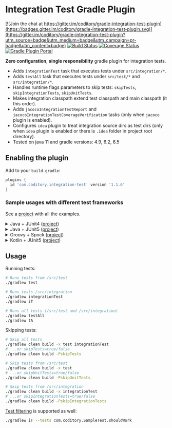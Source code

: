 # Integration Test Gradle Plugin

[![Join the chat at https://gitter.im/coditory/gradle-integration-test-plugin](https://badges.gitter.im/coditory/gradle-integration-test-plugin.svg)](https://gitter.im/coditory/gradle-integration-test-plugin?utm_source=badge&utm_medium=badge&utm_campaign=pr-badge&utm_content=badge)
[![Build Status](https://travis-ci.com/coditory/gradle-integration-test-plugin.svg?branch=master)](https://travis-ci.com/coditory/gradle-integration-test-plugin)
[![Coverage Status](https://coveralls.io/repos/github/coditory/gradle-integration-test-plugin/badge.svg)](https://coveralls.io/github/coditory/gradle-integration-test-plugin)
[![Gradle Plugin Portal](https://img.shields.io/badge/Plugin_Portal-v1.1.6-green.svg)](https://plugins.gradle.org/plugin/com.coditory.integration-test)

**Zero configuration**, **single responsibility** gradle plugin for integration tests.

- Adds `integrationTest` task that executes tests under `src/integration/*`.
- Adds `testAll` task that executes tests under `src/test/*` and `src/integration/*`.
- Handles runtime flags parameters to skip tests: `skipTests`, `skipIntegrationTests`, `skipUnitTests`.
- Makes integration classpath extend test classpath and main classpath (it this order).
- Adds `jacocoIntegrationTestReport` and `jacocoIntegrationTestCoverageVerification` tasks (only when `jacoco` plugin is enabled).
- Configures `idea` plugin to treat integration source dirs as test dirs (only when `idea` plugin is enabled or there is `.idea` folder in project root directory).
- Tested on java 11 and gradle versions: 4.9, 6.2, 6.5

## Enabling the plugin

Add to your `build.gradle`:

```gradle
plugins {
  id 'com.coditory.integration-test' version '1.1.6'
}
```
### Sample usages with different test frameworks
See a [project](https://github.com/coditory/gradle-integration-test-plugin-sample) with all the examples.

<details><summary>Java + JUnit4 (<a href="https://github.com/coditory/gradle-integration-test-plugin-sample/tree/master/java-junit4">project</a>)</summary>
<p>

```gradle
plugins {
    id 'java'
    id 'com.coditory.integration-test' version '1.1.6'
}

dependencies {
    testCompile "junit:junit:4.12"
}
```
</p>
</details>
<details><summary>Java + JUnit5 (<a href="https://github.com/coditory/gradle-integration-test-plugin-sample/tree/master/java-junit5">project</a>)</summary>
<p>

```gradle
plugins {
    id 'java'
    id 'com.coditory.integration-test' version '1.1.6'
}

dependencies {
    testImplementation "org.junit.jupiter:junit-jupiter-api:5.6.2"
    testRuntime "org.junit.jupiter:junit-jupiter-engine:5.6.2"
}

tasks.withType(Test) {
    useJUnitPlatform()
}
```
</p>
</details>
<details><summary>Groovy + Spock (<a href="https://github.com/coditory/gradle-integration-test-plugin-sample/tree/master/groovy-spock">project</a>)</summary>
<p>

```gradle
plugins {
    id 'groovy'
    id 'com.coditory.integration-test' version '1.1.6'
}

dependencies {
    testCompile 'org.spockframework:spock-core:2.0-M2-groovy-3.0'
}

tasks.withType(Test) {
    useJUnitPlatform()
}
```
</p>
</details>
<details><summary>Kotlin + JUnit5 (<a href="https://github.com/coditory/gradle-integration-test-plugin-sample/tree/master/kotlin-junit5">project</a>)</summary>
<p>

```gradle
plugins {
    kotlin("jvm") version "1.3.70"
    id("com.coditory.integration-test") version "1.1.6"
}

dependencies {
    implementation(kotlin("stdlib-jdk8"))
    implementation(kotlin("reflect"))
    testImplementation("org.junit.jupiter:junit-jupiter-api:5.6.1")
    testRuntimeOnly("org.junit.jupiter:junit-jupiter-engine:5.6.1")
}

tasks.withType<Test> {
    useJUnitPlatform()
}
```
</p>
</details>

## Usage

Running tests:
```sh
# Runs tests from /src/test
./gradlew test

# Runs tests /src/integration
./gradlew integrationTest
./gradlew iT

# Runs all tests (/src/test and /src/integration)
./gradlew testAll
./gradlew tA
```

Skipping tests:
```sh
# Skip all tests
./gradlew clean build -x test integrationTest
# ...or skipTests=true/false
./gradlew clean build -PskipTests

# Skip tests from /src/test
./gradlew clean build -x test
# ...or skipUnitTests=true/false
./gradlew clean build -PskipUnitTests

# Skip tests from /src/integration
./gradlew clean build -x integrationTest
# ...or skipIntegrationTests=true/false
./gradlew clean build -PskipIntegrationTests
```

[Test filtering](https://docs.gradle.org/current/userguide/java_testing.html#test_filtering) is supported as well:
```sh
./gradlew iT --tests com.coditory.SampleTest.shouldWork
```
